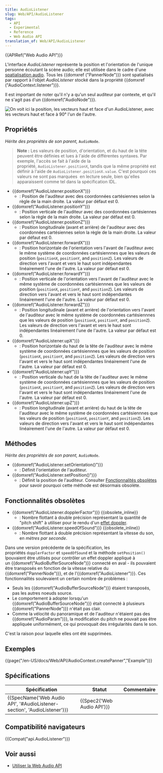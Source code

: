 ```yaml
---
title: AudioListener
slug: Web/API/AudioListener
tags:
  - API
  - Experimental
  - Reference
  - Web Audio API
translation_of: Web/API/AudioListener
---
```

{{APIRef("Web Audio API")}}

L'interface _AudioListener_ représente la position et l'orientation de l'unique personne écoutant la scène audio; elle est utilisée dans le cadre d'une [spatialisation audio](/en-US/docs/Web/API/Web_Audio_API/Web_audio_spatialization_basics). Tous les {{domxref ("PannerNode")}} sont spatialisés par rapport à l'objet _AudioListener_ stocké dans la propriété {{domxref ("AudioContext.listener")}}.

Il est important de noter qu'il n'y a qu'un seul auditeur par contexte, et qu'il ne s'agit pas d'un {{domxref("AudioNode")}}.

![On voit ici la position, les vecteurs haut et face d'un AudioListener, avec les vecteurs haut et face à 90° l'un de l'autre.](webaudiolistenerreduced.png)

## Propriétés

_Hérite des propriétés de son parent,_ `AudioNode`.

> **Note :** Les valeurs de position, d'orientation, et du haut de la tête peuvent être définies et lues à l'aide de différentes syntaxes. Par exemple, l'accès se fait à l'aide de la propriété, `AudioListener.positionX`, tandis que la même propriété est définir à l'aide de `AudioListener.positionX.value`. C'est pourquoi ces valeurs ne sont pas marquées  en lecture seule, bien qu'elles apparaissent comme tel dans la spécification IDL.

- {{domxref("AudioListener.positionX")}}
  - : Position de l'auditeur avec des coordonnées cartésiennes selon la règle de la main droite. La valeur par défaut est 0.
- {{domxref("AudioListener.positionY")}}
  - : Position verticale de l'auditeur avec des coordonnées cartésiennes selon la règle de la main droite. La valeur par défaut est 0.
- {{domxref("AudioListener.positionZ")}}
  - : Position longitudinale (avant et arrière) de l'auditeur avec des coordonnées cartésiennes selon la règle de la main droite. La valeur par défaut est 0.
- {{domxref("AudioListener.forwardX")}}
  - : Position horizontale de l'orientation vers l'avant de l'auditeur avec le même système de coordonnées cartésiennnes que les valeurs de position (`positionX`, `positionY`, and `positionZ`). Les valeurs de direction vers l'avant et vers le haut sont indépendantes  linéairement l'une de l'autre. La valeur par défaut est 0.
- {{domxref("AudioListener.forwardY")}}
  - : Position verticale de l'orientation vers l'avant de l'auditeur avec le même système de coordonnées cartésiennnes que les valeurs de position (`positionX`, `positionY`, and `positionZ`). Les valeurs de direction vers l'avant et vers le haut sont indépendantes  linéairement l'une de l'autre. La valeur par défaut est 0.
- {{domxref("AudioListener.forwardZ")}}
  - : Position longitudinale (avant et arrière) de l'orientation vers l'avant de l'auditeur avec le même système de coordonnées cartésiennnes que les valeurs de position (`positionX`, `positionY`, and `positionZ`). Les valeurs de direction vers l'avant et vers le haut sont indépendantes linéairement l'une de l'autre. La valeur par défaut est 0.
- {{domxref("AudioListener.upX")}}
  - : Position horizontale du haut de la tête de l'auditeur avec le même système de coordonnées cartésiennnes que les valeurs de position (`positionX`, `positionY`, and `positionZ`). Les valeurs de direction vers l'avant et vers le haut sont indépendantes linéairement l'une de l'autre. La valeur par défaut est 0.
- {{domxref("AudioListener.upY")}}
  - : Position verticale du haut de la tête de l'auditeur avec le même système de coordonnées cartésiennnes que les valeurs de position (`positionX`, `positionY`, and `positionZ`). Les valeurs de direction vers l'avant et vers le haut sont indépendantes linéairement l'une de l'autre. La valeur par défaut est 0.
- {{domxref("AudioListener.upZ")}}
  - : Position longitudinale (avant et arrière) du haut de la tête de l'auditeur avec le même système de coordonnées cartésiennnes que les valeurs de position (`positionX`, `positionY`, and `positionZ`). Les valeurs de direction vers l'avant et vers le haut sont indépendantes linéairement l'une de l'autre. La valeur par défaut est 0.

## Méthodes

_Hérite des propriétés de son parent,_ `AudioNode`.

- {{domxref("AudioListener.setOrientation()")}}
  - : Définit l'orientation de l'auditeur.
- {{domxref("AudioListener.setPosition()")}}
  - : Définit la position de l'auditeur. Consulter [Fonctionnalités obsolètes](#fonctionnalités_obsolètes)  pour savoir pourquoi cette méthode est désormais obsolète.

## Fonctionnalités obsolètes

- {{domxref("AudioListener.dopplerFactor")}} {{obsolete_inline}}
  - : Nombre flottant à double précision représentant la quantité de "pitch shift" à utiliser pour le rendu d'un [effet doppler](http://en.wikipedia.org/wiki/Doppler_effect).
- {{domxref("AudioListener.speedOfSound")}} {{obsolete_inline}}
  - : Nombre flottant à double précision représentant la vitesse du son, en _mètres par seconde_.

Dans une version précédente de la spécification, les propriétés `dopplerFactor` et `speedOfSound` et la méthode `setPosition()` lpouvaient être utilisés pour contrôler un effet doppler appliqué à un {{domxref("AudioBufferSourceNode")}} connecté en aval - ils pouvaient être transposés en fonction de la vitesse relative du {{domxref("PannerNode")}}, et de l'{{domxref("AudioListener")}}. Ces fonctionnalités soulevaient un certain nombre de problèmes :

- Seuls les {{domxref("AudioBufferSourceNode")}} étaient transposés, pas les autres noeuds source.
- Le comportement à adopter lorsqu'un {{domxref("AudioBufferSourceNode")}} était connecté à plusieurs {{domxref("PannerNode")}} n'était pas clair.
- Comme la vélocité du panoramique et de l'auditeur n'étaient pas des {{domxref("AudioParam")}}, la modification du pitch ne pouvait pas être appliquée uniformément, ce qui provoquait des irrégularités dans le son.

C'est la raison pour laquelle elles ont été supprimées.

## Exemples

{{page("/en-US/docs/Web/API/AudioContext.createPanner","Example")}}

## Spécifications

| Spécification                                                                                    | Statut                               | Commentaire |
| ------------------------------------------------------------------------------------------------ | ------------------------------------ | ----------- |
| {{SpecName('Web Audio API', '#AudioListener-section', 'AudioListener')}} | {{Spec2('Web Audio API')}} |             |

## Compatibilité navigateurs

{{Compat("api.AudioListener")}}

## Voir aussi

- [Utiliser la Web Audio API](/fr/docs/Web/API/Web_Audio_API/Using_Web_Audio_API)
